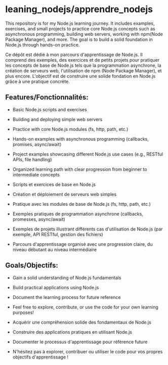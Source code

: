 # leaning_nodejs/apprendre_nodejs

This repository is for my Node.js learning journey. It includes examples, exercises, and small projects to practice core Node.js concepts such as asynchronous programming, building web servers, working with npm(Node Package Manager), and more. The goal is to build a solid foundation in Node.js through hands-on practice.

Ce dépôt est dédié à mon parcours d'apprentissage de Node.js. Il comprend des exemples, des exercices et de petits projets pour pratiquer les concepts de base de Node.js tels que la programmation asynchrone, la création de serveurs web, l'utilisation de npm (Node Package Manager), et plus encore. L'objectif est de construire une solide fondation en Node.js grâce à une pratique concrète.



## Features/Fonctionnalités:

- Basic Node.js scripts and exercises
- Building and deploying simple web servers
- Practice with core Node.js modules (fs, http, path, etc.)
- Hands-on examples with asynchronous programming (callbacks, promises, async/await)
- Project examples showcasing different Node.js use cases (e.g., RESTful APIs, file handling)
- Organized learning path with clear progression from beginner to intermediate concepts

- Scripts et exercices de base en Node.js
- Création et déploiement de serveurs web simples
- Pratique avec les modules de base de Node.js (fs, http, path, etc.)
- Exemples pratiques de programmation asynchrone (callbacks, promesses, async/await)
- Exemples de projets illustrant différents cas d'utilisation de Node.js (par exemple, API RESTful, gestion des fichiers)
- Parcours d'apprentissage organisé avec une progression claire, du niveau débutant au niveau intermédiaire



## Goals/Objectifs:

- Gain a solid understanding of Node.js fundamentals
- Build practical applications using Node.js
- Document the learning process for future reference
- Feel free to explore, contribute, or use the code for your own learning purposes!

- Acquérir une compréhension solide des fondamentaux de Node.js
- Construire des applications pratiques en utilisant Node.js
- Documenter le processus d'apprentissage pour référence future
- N'hésitez pas à explorer, contribuer ou utiliser le code pour vos propres objectifs d'apprentissage !

